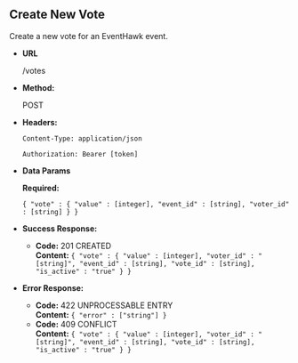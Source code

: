 **Create New Vote**
----
  Create a new vote for an EventHawk event.

* **URL**

  /votes

* **Method:**
  
  POST

* **Headers:**

  `Content-Type: application/json`

  `Authorization: Bearer [token]`

* **Data Params**

   **Required:**
 
   `{ "vote" : { "value" : [integer], "event_id" : [string], "voter_id" : [string] } }`

* **Success Response:**

  * **Code:** 201 CREATED <br />
    **Content:** `{ "vote" : { "value" : [integer], "voter_id" : "[string]", "event_id" : [string], "vote_id" : [string], "is_active" : "true" } }`
 
* **Error Response:**

  * **Code:** 422 UNPROCESSABLE ENTRY <br />
    **Content:** `{ "error" : ["string"] }`
  * **Code:** 409 CONFLICT <br />
    **Content:** `{ "vote" : { "value" : [integer], "voter_id" : "[string]", "event_id" : [string], "vote_id" : [string], "is_active" : "true" } }`
